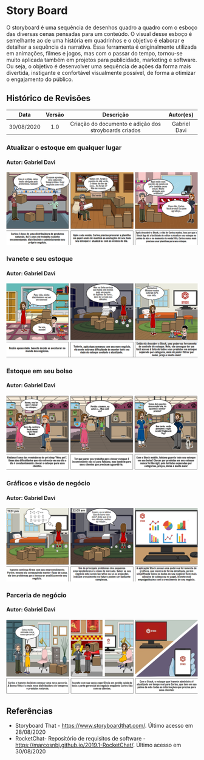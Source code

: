 # Story Board

O storyboard é uma sequência de desenhos quadro a quadro com o esboço das diversas cenas pensadas para um conteúdo. O visual desse esboço é semelhante ao de uma história em quadrinhos e o objetivo é elaborar e detalhar a sequência da narrativa. Essa ferramenta é originalmente utilizada em animações, filmes e jogos, mas com o passar do tempo, tornou-se muito aplicada também em projetos para publicidade, marketing e software. Ou seja, o objetivo é desenvolver uma sequência de ações da forma mais divertida, instigante e confortável visualmente possível, de forma a otimizar o engajamento do público.

## Histórico de Revisões

|    Data    | Versão |                       Descrição                       |  Autor(es)   |
| :--------: | :----: | :---------------------------------------------------: | :----------: |
| 30/08/2020 |  1.0   | Criação do documento e adição dos stroyboards criados | Gabriel Davi |

### Atualizar o estoque em qualquer lugar

#### Autor: Gabriel Davi

![SB1](../assets/img/storyboards/SB1_GabrielDavi.png)

### Ivanete e seu estoque

#### Autor: Gabriel Davi

![SB2](../assets/img/storyboards/SB2_GabrielDavi.png)

### Estoque em seu bolso

#### Autor: Gabriel Davi

![SB3](../assets/img/storyboards/SB3_GabrielDavi.png)

### Gráficos e visão de negócio

#### Autor: Gabriel Davi

![SB4](../assets/img/storyboards/SB4_GabrielDavi.png)

### Parceria de negócio

#### Autor: Gabriel Davi

![SB5](../assets/img/storyboards/SB5_GabrielDavi.jpg)

## Referências

- Storyboard That - <https://www.storyboardthat.com/>. Último acesso em 28/08/2020
- RocketChat- Repositório de requisitos de software - <https://marcosnbj.github.io/2019.1-RocketChat/>. Último acesso em 30/08/2020
